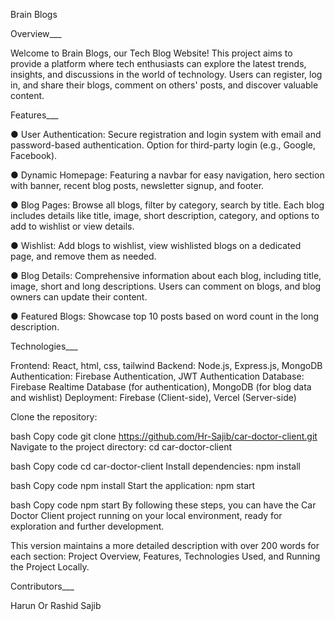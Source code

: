 Brain Blogs


Overview___

Welcome to Brain Blogs, our Tech Blog Website! This project aims to provide a platform where tech enthusiasts can explore the latest trends, insights, and discussions in the world of technology. Users can register, log in, and share their blogs, comment on others' posts, and discover valuable content.

Features___

●  User Authentication: Secure registration and login system with email and password-based authentication. Option for third-party login (e.g., Google, Facebook).

●  Dynamic Homepage: Featuring a navbar for easy navigation, hero section with banner, recent blog posts, newsletter signup, and footer.

●  Blog Pages: Browse all blogs, filter by category, search by title. Each blog includes details like title, image, short description, category, and options to add to wishlist or view details.

●  Wishlist: Add blogs to wishlist, view wishlisted blogs on a dedicated page, and remove them as needed.

●  Blog Details: Comprehensive information about each blog, including title, image, short and long descriptions. Users can comment on blogs, and blog owners can update their content.

●  Featured Blogs: Showcase top 10 posts based on word count in the long description.



Technologies___

Frontend: React, html, css, tailwind
Backend: Node.js, Express.js, MongoDB
Authentication: Firebase Authentication, JWT Authentication
Database: Firebase Realtime Database (for authentication), MongoDB (for blog data and wishlist)
Deployment: Firebase (Client-side), Vercel (Server-side)

Clone the repository:

bash Copy code git clone https://github.com/Hr-Sajib/car-doctor-client.git Navigate to the project directory: cd car-doctor-client

bash Copy code cd car-doctor-client Install dependencies: npm install

bash Copy code npm install Start the application: npm start

bash Copy code npm start By following these steps, you can have the Car Doctor Client project running on your local environment, ready for exploration and further development.

This version maintains a more detailed description with over 200 words for each section: Project Overview, Features, Technologies Used, and Running the Project Locally.


Contributors___

Harun Or Rashid Sajib
